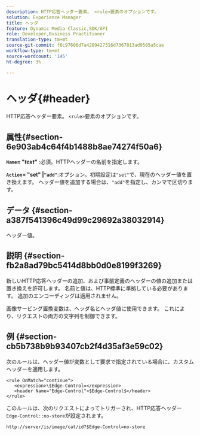 ```yaml
---
description: HTTP応答ヘッダー要素。 <rule>要素のオプションです。
solution: Experience Manager
title: ヘッダ
feature: Dynamic Media Classic,SDK/API
role: Developer,Business Practitioner
translation-type: tm+mt
source-git-commit: f6c97606d7a4209427316d7367013ad9585a5cae
workflow-type: tm+mt
source-wordcount: '145'
ht-degree: 3%

---
```



# ヘッダ{#header}

HTTP応答ヘッダー要素。 `<rule>`要素のオプションです。

## 属性{#section-6e903ab4c64f4b1488b8ae74274f50a6}

**`Name`= &quot;*text*&quot;** :必須。HTTPヘッダーの名前を指定します。

**`Action`= &quot;set&quot; |`"add"`**:オプション。初期設定は`"set"`で、現在のヘッダー値を置き換えます。 ヘッダー値を追加する場合は、`"add"`を指定し、カンマで区切ります。

## データ {#section-a387f541396c49d99c29692a38032914}

ヘッダー値。

## 説明 {#section-fb2a8ad79bc5414d8bb0d0e8199f3269}

新しいHTTP応答ヘッダーの追加、および事前定義のヘッダーの値の追加または置き換えを許可します。 名前と値は、HTTP標準に準拠している必要があります。 追加のエンコーディングは適用されません。

画像サービング置換変数は、ヘッダ名とヘッダ値に使用できます。 これにより、リクエストの両方の文字列を制御できます。

## 例 {#section-cb5b738b9b93407cb2f4d35af3e59c02}

次のルールは、ヘッダー値が変数として要求で指定されている場合に、カスタムヘッダーを適用します。

```
<rule OnMatch="continue">
   <expression>\$Edge-Control=</expression>
   <header Name="Edge-Control">$Edge-Control$</header>
</rule>
```

このルールは、次のリクエストによってトリガーされ、HTTP応答ヘッダー`Edge-Control::no-store`が設定されます。

`http://server/is/image/cat/id?$Edge-Control=no-store`
